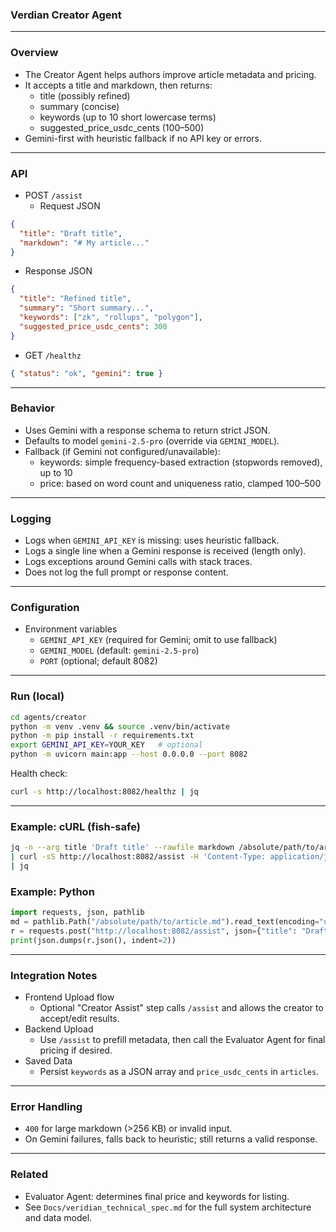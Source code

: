 ### Verdian Creator Agent

---

### Overview
- The Creator Agent helps authors improve article metadata and pricing.
- It accepts a title and markdown, then returns:
  - title (possibly refined)
  - summary (concise)
  - keywords (up to 10 short lowercase terms)
  - suggested_price_usdc_cents (100–500)
- Gemini-first with heuristic fallback if no API key or errors.

---

### API
- POST `/assist`
  - Request JSON
```json
{
  "title": "Draft title",
  "markdown": "# My article..."
}
```
  - Response JSON
```json
{
  "title": "Refined title",
  "summary": "Short summary...",
  "keywords": ["zk", "rollups", "polygon"],
  "suggested_price_usdc_cents": 300
}
```

- GET `/healthz`
```json
{ "status": "ok", "gemini": true }
```

---

### Behavior
- Uses Gemini with a response schema to return strict JSON.
- Defaults to model `gemini-2.5-pro` (override via `GEMINI_MODEL`).
- Fallback (if Gemini not configured/unavailable):
  - keywords: simple frequency-based extraction (stopwords removed), up to 10
  - price: based on word count and uniqueness ratio, clamped 100–500

---

### Logging
- Logs when `GEMINI_API_KEY` is missing: uses heuristic fallback.
- Logs a single line when a Gemini response is received (length only).
- Logs exceptions around Gemini calls with stack traces.
- Does not log the full prompt or response content.

---

### Configuration
- Environment variables
  - `GEMINI_API_KEY` (required for Gemini; omit to use fallback)
  - `GEMINI_MODEL` (default: `gemini-2.5-pro`)
  - `PORT` (optional; default 8082)

---

### Run (local)
```bash
cd agents/creator
python -m venv .venv && source .venv/bin/activate
python -m pip install -r requirements.txt
export GEMINI_API_KEY=YOUR_KEY   # optional
python -m uvicorn main:app --host 0.0.0.0 --port 8082
```

Health check:
```bash
curl -s http://localhost:8082/healthz | jq
```

---

### Example: cURL (fish-safe)
```bash
jq -n --arg title 'Draft title' --rawfile markdown /absolute/path/to/article.md '{title:$title, markdown:$markdown}' \
| curl -sS http://localhost:8082/assist -H 'Content-Type: application/json' --data-binary @- \
| jq
```

### Example: Python
```python
import requests, json, pathlib
md = pathlib.Path("/absolute/path/to/article.md").read_text(encoding="utf-8")
r = requests.post("http://localhost:8082/assist", json={"title": "Draft title", "markdown": md})
print(json.dumps(r.json(), indent=2))
```

---

### Integration Notes
- Frontend Upload flow
  - Optional "Creator Assist" step calls `/assist` and allows the creator to accept/edit results.
- Backend Upload
  - Use `/assist` to prefill metadata, then call the Evaluator Agent for final pricing if desired.
- Saved Data
  - Persist `keywords` as a JSON array and `price_usdc_cents` in `articles`.

---

### Error Handling
- `400` for large markdown (>256 KB) or invalid input.
- On Gemini failures, falls back to heuristic; still returns a valid response.

---

### Related
- Evaluator Agent: determines final price and keywords for listing.
- See `Docs/veridian_technical_spec.md` for the full system architecture and data model.
